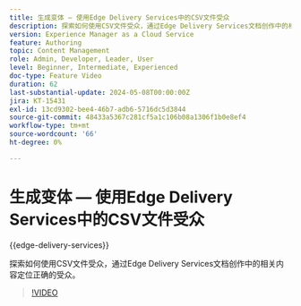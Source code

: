 ```yaml
---
title: 生成变体 — 使用Edge Delivery Services中的CSV文件受众
description: 探索如何使用CSV文件受众，通过Edge Delivery Services文档创作中的相关内容定位正确的受众。
version: Experience Manager as a Cloud Service
feature: Authoring
topic: Content Management
role: Admin, Developer, Leader, User
level: Beginner, Intermediate, Experienced
doc-type: Feature Video
duration: 62
last-substantial-update: 2024-05-08T00:00:00Z
jira: KT-15431
exl-id: 13cd9302-bee4-46b7-adb6-5716dc5d3844
source-git-commit: 48433a5367c281cf5a1c106b08a1306f1b0e8ef4
workflow-type: tm+mt
source-wordcount: '66'
ht-degree: 0%

---
```


# 生成变体 — 使用Edge Delivery Services中的CSV文件受众

{{edge-delivery-services}}

探索如何使用CSV文件受众，通过Edge Delivery Services文档创作中的相关内容定位正确的受众。

>[!VIDEO](https://video.tv.adobe.com/v/3436897/?learn=on&captions=chi_hans)

